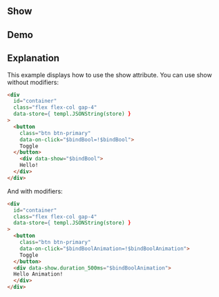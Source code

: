 ## Show

## Demo

<div id="container" data-on-load="get('/examples/show/data')"></div>

## Explanation

This example displays how to use the show attribute. You can use show without modifiers:

```html
<div
  id="container"
  class="flex flex-col gap-4"
  data-store={ templ.JSONString(store) }
>
  <button
    class="btn btn-primary"
    data-on-click="$bindBool=!$bindBool">
    Toggle
  </button>
    <div data-show="$bindBool">
    Hello!
  </div>
</div>
```

And with modifiers:

```html
<div
  id="container"
  class="flex flex-col gap-4"
  data-store={ templ.JSONString(store) }
>
  <button
    class="btn btn-primary"
    data-on-click="$bindBoolAnimation=!$bindBoolAnimation">
    Toggle
  </button>
  <div data-show.duration_500ms="$bindBoolAnimation">
  Hello Animation!
  </div>
</div>
```
